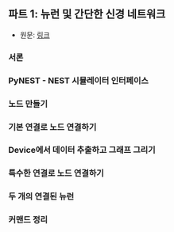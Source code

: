 ## 파트 1: 뉴런 및 간단한 신경 네트워크
- 원문: <a href="https://nest-simulator.readthedocs.io/en/stable/tutorials/pynest_tutorial/part_1_neurons_and_simple_neural_networks.html#pynest-tutorial-1">링크</a>

### 서론

### PyNEST - NEST 시뮬레이터 인터페이스

### 노드 만들기

### 기본 연결로 노드 연결하기

### Device에서 데이터 추출하고 그래프 그리기

### 특수한 연결로 노드 연결하기

### 두 개의 연결된 뉴런

### 커맨드 정리